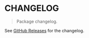 # CHANGELOG

> Package changelog.

See [GitHub Releases](https://github.com/stdlib-js/math-iter-special-floor10/releases) for the changelog.